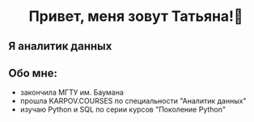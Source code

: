 <h1 align="center"> Привет, меня зовут Татьяна!👋</h1>

## Я аналитик данных
  
## Обо мне:
- закончила МГТУ им. Баумана
- прошла KARPOV.COURSES по специальности "Аналитик данных"
- изучаю Python и SQL по серии курсов "Поколение Python"

